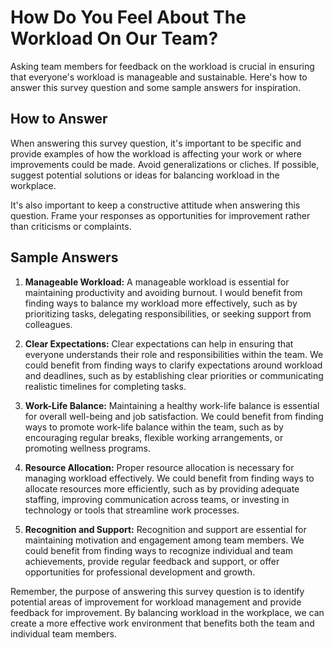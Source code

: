 How Do You Feel About The Workload On Our Team?
======================================================================

Asking team members for feedback on the workload is crucial in ensuring that everyone's workload is manageable and sustainable. Here's how to answer this survey question and some sample answers for inspiration.

How to Answer
-------------

When answering this survey question, it's important to be specific and provide examples of how the workload is affecting your work or where improvements could be made. Avoid generalizations or cliches. If possible, suggest potential solutions or ideas for balancing workload in the workplace.

It's also important to keep a constructive attitude when answering this question. Frame your responses as opportunities for improvement rather than criticisms or complaints.

Sample Answers
--------------

1. **Manageable Workload:** A manageable workload is essential for maintaining productivity and avoiding burnout. I would benefit from finding ways to balance my workload more effectively, such as by prioritizing tasks, delegating responsibilities, or seeking support from colleagues.

2. **Clear Expectations:** Clear expectations can help in ensuring that everyone understands their role and responsibilities within the team. We could benefit from finding ways to clarify expectations around workload and deadlines, such as by establishing clear priorities or communicating realistic timelines for completing tasks.

3. **Work-Life Balance:** Maintaining a healthy work-life balance is essential for overall well-being and job satisfaction. We could benefit from finding ways to promote work-life balance within the team, such as by encouraging regular breaks, flexible working arrangements, or promoting wellness programs.

4. **Resource Allocation:** Proper resource allocation is necessary for managing workload effectively. We could benefit from finding ways to allocate resources more efficiently, such as by providing adequate staffing, improving communication across teams, or investing in technology or tools that streamline work processes.

5. **Recognition and Support:** Recognition and support are essential for maintaining motivation and engagement among team members. We could benefit from finding ways to recognize individual and team achievements, provide regular feedback and support, or offer opportunities for professional development and growth.

Remember, the purpose of answering this survey question is to identify potential areas of improvement for workload management and provide feedback for improvement. By balancing workload in the workplace, we can create a more effective work environment that benefits both the team and individual team members.
